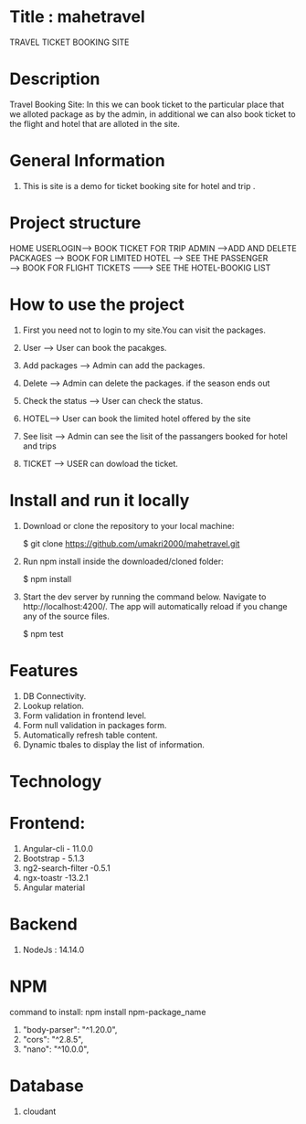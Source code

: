 # Title : mahetravel

TRAVEL TICKET BOOKING SITE

# Description

Travel Booking Site:
 In this we can book ticket to the particular place that we alloted package as 
  by the admin, in additional we can also book ticket to the flight and hotel that are alloted in the site.

# General Information

1.  This is site is a demo for ticket booking site for hotel and trip .


# Project structure

   HOME   USERLOGIN--> BOOK TICKET FOR TRIP    ADMIN -->ADD AND DELETE PACKAGES
               --> BOOK FOR LIMITED HOTEL        --> SEE THE PASSENGER    
               --> BOOK FOR FLIGHT TICKETS       ---> SEE THE HOTEL-BOOKIG LIST
                         
              

# How to use the project

1.  First you need not to login to my site.You can visit the packages.

2.  User --> User can book the pacakges.

3.  Add packages --> Admin can add the packages.

4.  Delete  -->  Admin can delete the packages. if the season ends out

5.  Check the status --> User can  check the status.

6.  HOTEL--> User can book the limited hotel offered by the site

7. See lisit --> Admin can see the lisit of the passangers booked for hotel and trips
8. TICKET  --> USER can dowload the ticket.

# Install and run it locally

1.  Download or clone the repository to your local machine:

    $ git clone https://github.com/umakri2000/mahetravel.git

2.  Run npm install inside the downloaded/cloned folder:

    $ npm install

3.  Start the dev server by running the command below. Navigate to http://localhost:4200/.
    The app will automatically reload if you change any of the source files.

    $ npm test

# Features

1. DB Connectivity.
2. Lookup relation.
3. Form validation in frontend level.
4. Form null validation in packages form.
5. Automatically refresh table content.
6. Dynamic tbales to display the list of information.

# Technology

# Frontend:

1. Angular-cli - 11.0.0
2. Bootstrap - 5.1.3
3. ng2-search-filter -0.5.1
4. ngx-toastr -13.2.1
5. Angular material

# Backend

1. NodeJs : 14.14.0

# NPM

command to install: npm install npm-package_name

1. "body-parser": "^1.20.0",
2. "cors": "^2.8.5",
3. "nano": "^10.0.0",


# Database

1. cloudant
